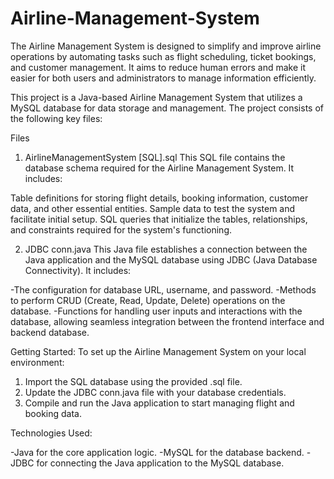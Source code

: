 # Airline-Management-System
The Airline Management System is designed to simplify and improve airline operations by automating tasks such as flight scheduling, ticket bookings, and customer management. It aims to reduce human errors and make it easier for both users and administrators to manage information efficiently.

This project is a Java-based Airline Management System that utilizes a MySQL database for data storage and management. The project consists of the following key files:

Files

1. AirlineManagementSystem [SQL].sql
This SQL file contains the database schema required for the Airline Management System. It includes:

Table definitions for storing flight details, booking information, customer data, and other essential entities.
Sample data to test the system and facilitate initial setup.
SQL queries that initialize the tables, relationships, and constraints required for the system's functioning.

2. JDBC conn.java
This Java file establishes a connection between the Java application and the MySQL database using JDBC (Java Database Connectivity). It includes:

-The configuration for database URL, username, and password.
-Methods to perform CRUD (Create, Read, Update, Delete) operations on the database.
-Functions for handling user inputs and interactions with the database, allowing seamless integration between the frontend interface and backend database.

Getting Started:
To set up the Airline Management System on your local environment:
1. Import the SQL database using the provided .sql file.
2. Update the JDBC conn.java file with your database credentials.
3. Compile and run the Java application to start managing flight and booking data.

Technologies Used:

-Java for the core application logic.
-MySQL for the database backend.
-JDBC for connecting the Java application to the MySQL database.
